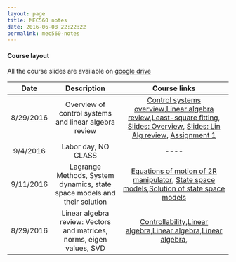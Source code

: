 ```yaml
---
layout: page
title: MEC560 notes
date: 2016-06-08 22:22:22
permalink: mec560-notes
---
```


#### Course layout

All the course slides are available on [google drive](https://drive.google.com/drive/folders/0B51BYOSh3EKQVklRc3QtZy0xUEU?usp=sharing)

| Date     | Description | Course links |
| :----------: | :--------------------------------------: | :--------: | 
|       8/29/2016    |    Overview of control systems and linear algebra review | [Control systems overview](2016/08/29/Control_Systems_Overview/),[Linear algebra review](2016/08/29/LinAlg_Review_Mbook/),[Least-square fitting](2016/08/29/Least_SQ_Fitting/), [Slides: Overview](https://docs.google.com/presentation/d/1D5BTjq8xqOGW-Dcbg_hwBvwOA2E7R8tSXYoV9N5NXYc/edit#slide=id.p), [Slides: Lin Alg review](https://mec560sbu.github.io/Prersentations/LinAlg_Review.html#/), [Assignment 1](mec560sbu.github.io/Assignments2016/MEC560_Assignment1_DUE_09122016.html)                | 
|        9/4/2016   |  Labor day, NO CLASS                      |    ----           |
|       9/11/2016    |    Lagrange Methods, System dynamics, state space models and their solution | [Equations of motion of 2R manipulator](https://mec560sbu.github.io/2016/08/30/2R_EOM_dynamics_example/), [State space models](2016/09/11/Solution_Systems_State_Space/),[Solution of state space models](2016/09/11/Solution_Systems_State_Space/)| 
|      8/29/2016    |    Linear algebra review: Vectors and matrices, norms, eigen values, SVD  | [Controllability](google.com),[Linear algebra](google.com),[Linear algebra](google.com),[Linear algebra](google.com),                 | 




